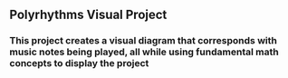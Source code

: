## Polyrhythms Visual Project
### This project creates a visual diagram that corresponds with music notes being played, all while using fundamental math concepts to display the project
